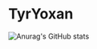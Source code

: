 # TyrYoxan
![Anurag's GitHub stats](https://github-readme-stats.vercel.app/api?username=TyrYoxan&show_icons=true&theme=tokyonight)

<!--
**TyrYoxan/TyrYoxan** is a ✨ _special_ ✨ repository because its `README.md` (this file) appears on your GitHub profile.

Here are some ideas to get you started:

- 🔭 I’m currently working on ...
- 🌱 I’m currently learning ...
- 👯 I’m looking to collaborate on ...
- 🤔 I’m looking for help with ...
- 💬 Ask me about ...
- 📫 How to reach me: ...
- 😄 Pronouns: ...
- ⚡ Fun fact: ...
-->
